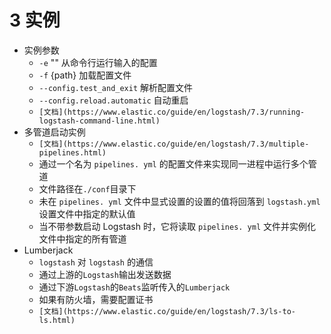 # 3 实例

- 实例参数
    - `-e`  ""  从命令行运行输入的配置
    - `-f`  {path}  加载配置文件
    - `--config.test_and_exit`   解析配置文件
    - `--config.reload.automatic`  自动重启
    - `[文档](https://www.elastic.co/guide/en/logstash/7.3/running-logstash-command-line.html)`
- 多管道启动实例
    - `[文档](https://www.elastic.co/guide/en/logstash/7.3/multiple-pipelines.html)`
    - 通过一个名为 `pipelines. yml` 的配置文件来实现同一进程中运行多个管道
    - 文件路径在`./conf`目录下
    - 未在 `pipelines. yml` 文件中显式设置的设置的值将回落到 `logstash.yml` 设置文件中指定的默认值
    - 当不带参数启动 Logstash 时，它将读取 `pipelines. yml` 文件并实例化文件中指定的所有管道
- Lumberjack
    - `logstash` 对 `logstash` 的通信
    - 通过上游的`Logstash`输出发送数据
    - 通过下游`Logstash`的`Beats`监听传入的`Lumberjack`
    - 如果有防火墙，需要配置证书
    - `[文档](https://www.elastic.co/guide/en/logstash/7.3/ls-to-ls.html)`